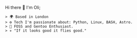 Hi there 👋 I'm Oli; 


																	






    > 🌍 Based in London
  	> ⚙️ Tech I'm passionate about: Python, Linux, BASH, Astro.
	> 🐧 FOSS and Gentoo Enthusiast.
	> ✈️ "If it looks good it flies good."
